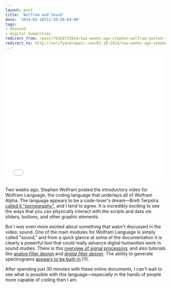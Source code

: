 ```yaml
---
layout: post 
title: 'Wolfram and Sound' 
date: '2014-03-10T11:30:59-04:00' 
tags: 
- dhsound 
- digital humanities 
redirect_from: /post/79168733914/two-weeks-ago-stephen-wolfram-posted-the/
redirect_to: http://verifyandrepair.com/03-10-2014/two-weeks-ago-stephen-wolfram-posted-the
---
```


<iframe width="100%" height="400" src="//www.youtube.com/embed/_P9HqHVPeik" frameborder="0" allowfullscreen></iframe>

Two weeks ago, Stephen Wolfram posted the introductory video for Wolfram Language, the coding language that underlays all of Wolfram Alpha. The language appears to be a code-lover's dream—Brett Terpstra [called it "pornography"][1], and I tend to agree. It is incredibly exciting to see the ways that you can physically interact with the scripts and data via sliders, buttons, and other graphic elements.

But I was even more excited about something that wasn't discussed in the video: sound. One of the main modules for Wolfram Language is simply called "sound," and from a quick glance at some of the documentation it is clearly a powerful tool that could really advance digital humanities work in sound studies. There is this [overview of signal processing][2], and also tutorials like [analog filter design][3] and [digital filter design][4]. The ability to generate spectrograms [appears to be built-in][5] (!!).

After spending just 30 minutes with these online documents, I can't wait to see what is possible with this language—especially in the hands of people more capable of coding then I am.

[1]: http://brettterpstra.com/2014/03/05/web-excursions-for-march-05-2014/
[2]: http://reference.wolfram.com/language/guide/SignalProcessing.html
[3]: http://reference.wolfram.com/language/tutorial/AnalogFilterDesign.html
[4]: http://reference.wolfram.com/language/tutorial/DigitalFilterDesign.html
[5]: http://reference.wolfram.com/language/example/SpectrogramOfAnAudioSignal.html
  
